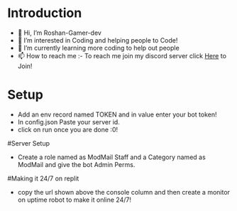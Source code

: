 # Introduction
- 👋 Hi, I’m Roshan-Gamer-dev
- 👀 I’m interested in Coding and helping people to Code!
- 🌱 I’m currently learning more coding to help out people 
- 📫 How to reach me :- To reach me join my discord server click [Here](https://botinviter.ml/support) to Join!

# Setup
- Add an env record named TOKEN and in value enter your bot token!
- In config.json Paste your server id.
- click on run once you are done :0!

#Server Setup
- Create a role named as ModMail Staff and a Category named as ModMail and give the bot Admin Perms.

#Making it 24/7 on replit
- copy the url shown above the console column and then create a monitor on uptime robot to make it online 24/7!
